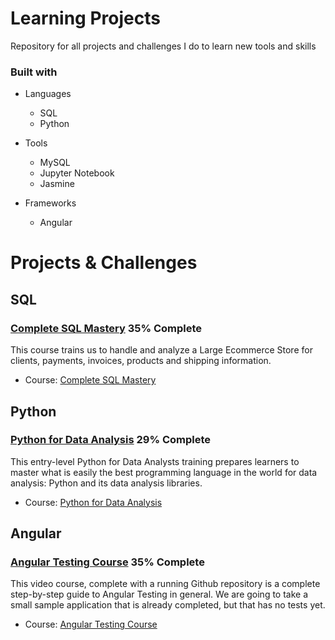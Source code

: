 # Learning Projects
Repository for all projects and challenges I do to learn new tools and skills

### Built with

+ Languages
	+ SQL
 	+ Python

+ Tools
	+ MySQL
 	+ Jupyter Notebook
  	+ Jasmine

+ Frameworks
	+ Angular
	
# Projects & Challenges

## SQL

### [Complete SQL Mastery](https://github.com/TrentonPratt/learning-projects/tree/main/SQL/Complete%20SQL%20Mastery%20-%20Code%20With%20Mosh) 35% Complete
This course trains us to handle and analyze a Large Ecommerce Store for clients, payments, invoices, products and shipping information.
+ Course: [Complete SQL Mastery](https://codewithmosh.com/p/complete-sql-mastery)

## Python

### [Python for Data Analysis](https://github.com/TrentonPratt/learning-projects/tree/main/Python/python_for_data_analysis) 29% Complete
This entry-level Python for Data Analysts training prepares learners to master what is easily the best programming language in the world for data analysis: Python and its data analysis libraries.
+ Course: [Python for Data Analysis](https://www.cbtnuggets.com/it-training/data-science/intro-python-data-analysis)

## Angular

### [Angular Testing Course](https://github.com/TrentonPratt/learning-projects/tree/main/Angular/Angular%20Testing%20Course) 35% Complete
This video course, complete with a running Github repository is a complete step-by-step guide to Angular Testing in general. We are going to take a small sample application that is already completed, but that has no tests yet.
+ Course: [Angular Testing Course](https://angular-university.io/course/angular-testing-course)
